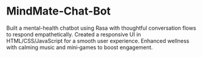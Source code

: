 # MindMate-Chat-Bot
Built a mental-health chatbot using Rasa with thoughtful conversation flows to respond empathetically. Created a responsive UI in HTML/CSS/JavaScript for a smooth user experience. Enhanced wellness with calming music and mini‑games to boost engagement.
